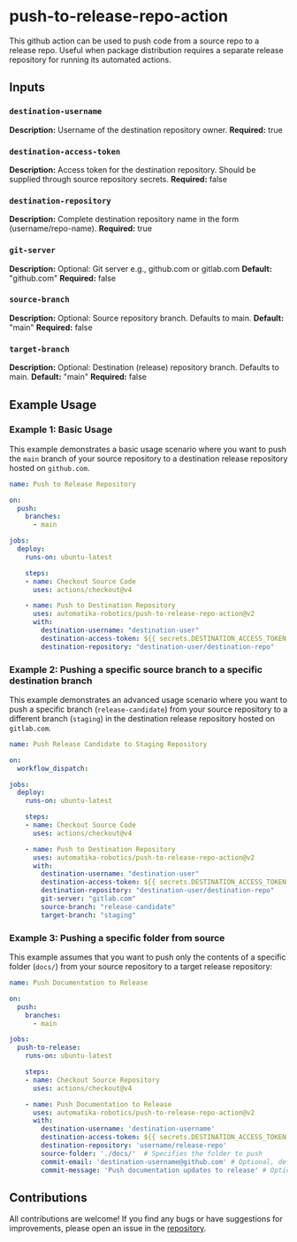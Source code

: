 # push-to-release-repo-action

This github action can be used to push code from a source repo to a release repo. Useful when package distribution requires a separate release repository for running its automated actions.

## Inputs

### `destination-username`
**Description:** Username of the destination repository owner.
**Required:** true

### `destination-access-token`
**Description:** Access token for the destination repository. Should be supplied through source repository secrets.
**Required:** false

### `destination-repository`
**Description:** Complete destination repository name in the form (username/repo-name).
**Required:** true

### `git-server`
**Description:** Optional: Git server e.g., github.com or gitlab.com
**Default:** "github.com"
**Required:** false

### `source-branch`
**Description:** Optional: Source repository branch. Defaults to main.
**Default:** "main"
**Required:** false

### `target-branch`
**Description:** Optional: Destination (release) repository branch. Defaults to main.
**Default:** "main"
**Required:** false

## Example Usage

### Example 1: Basic Usage

This example demonstrates a basic usage scenario where you want to push the `main` branch of your source repository to a destination release repository hosted on `github.com`.

```yaml
name: Push to Release Repository

on:
  push:
    branches:
      - main

jobs:
  deploy:
    runs-on: ubuntu-latest

    steps:
    - name: Checkout Source Code
      uses: actions/checkout@v4

    - name: Push to Destination Repository
      uses: automatika-robotics/push-to-release-repo-action@v2
      with:
        destination-username: "destination-user"
        destination-access-token: ${{ secrets.DESTINATION_ACCESS_TOKEN }}
        destination-repository: "destination-user/destination-repo"
```

### Example 2: Pushing a specific source branch to a specific destination branch

This example demonstrates an advanced usage scenario where you want to push a specific branch (`release-candidate`) from your source repository to a different branch (`staging`) in the destination release repository hosted on `gitlab.com`.

```yaml
name: Push Release Candidate to Staging Repository

on:
  workflow_dispatch:

jobs:
  deploy:
    runs-on: ubuntu-latest

    steps:
    - name: Checkout Source Code
      uses: actions/checkout@v4

    - name: Push to Destination Repository
      uses: automatika-robotics/push-to-release-repo-action@v2
      with:
        destination-username: "destination-user"
        destination-access-token: ${{ secrets.DESTINATION_ACCESS_TOKEN }}
        destination-repository: "destination-user/destination-repo"
        git-server: "gitlab.com"
        source-branch: "release-candidate"
        target-branch: "staging"
```

### Example 3: Pushing a specific folder from source

This example assumes that you want to push only the contents of a specific folder (`docs/`) from your source repository to a target release repository:

```yaml
name: Push Documentation to Release

on:
  push:
    branches:
      - main

jobs:
  push-to-release:
    runs-on: ubuntu-latest

    steps:
    - name: Checkout Source Repository
      uses: actions/checkout@v4

    - name: Push Documentation to Release
      uses: automatika-robotics/push-to-release-repo-action@v2
      with:
        destination-username: 'destination-username'
        destination-access-token: ${{ secrets.DESTINATION_ACCESS_TOKEN }}
        destination-repository: 'username/release-repo'
        source-folder: './docs/'  # Specifies the folder to push
        commit-email: 'destination-username@github.com' # Optional, defaults to destination-username@git-server
        commit-message: 'Push documentation updates to release' # Optional, customizes the commit message
```
## Contributions

All contributions are welcome! If you find any bugs or have suggestions for improvements, please open an issue in the [repository](https://github.com/automatika-robotics/push-to-release-repo-action/issues).
```

